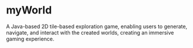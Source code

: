 # myWorld

A Java-based 2D tile-based exploration game, enabling users to generate, navigate, and interact with the created worlds, creating an immersive gaming experience.

